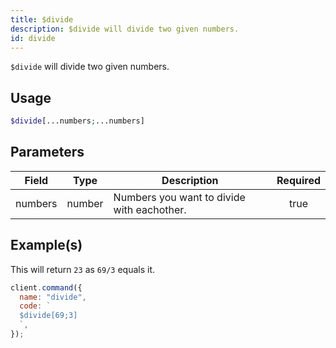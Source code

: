 ```yaml
---
title: $divide
description: $divide will divide two given numbers.
id: divide
---
```


`$divide` will divide two given numbers.

## Usage

```php
$divide[...numbers;...numbers]
```

## Parameters

| Field   | Type   | Description                                | Required |
| ------- | ------ | ------------------------------------------ | :------: |
| numbers | number | Numbers you want to divide with eachother. |   true   |

## Example(s)

This will return `23` as `69/3` equals it.

```javascript
client.command({
  name: "divide",
  code: `
  $divide[69;3]
  `,
});
```
